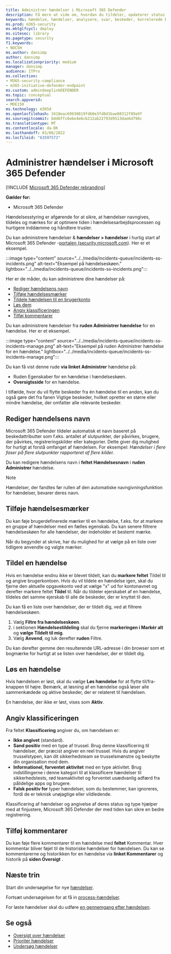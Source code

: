 ```yaml
---
title: Administrer hændelser i Microsoft 365 Defender
description: Få mere at vide om, hvordan du tildeler, opdaterer status,
keywords: hændelse, hændelser, analysere, svar, beskeder, korrelerede beskeder, tildele, opdatere, status, administrere, klassificering, microsoft, 365, m365
ms.prod: m365-security
ms.mktglfcycl: deploy
ms.sitesec: library
ms.pagetype: security
f1.keywords:
- NOCSH
ms.author: dansimp
author: dansimp
ms.localizationpriority: medium
manager: dansimp
audience: ITPro
ms.collection:
- M365-security-compliance
- m365-initiative-defender-endpoint
ms.custom: admindeeplinkDEFENDER
ms.topic: conceptual
search.appverid:
- MOE150
ms.technology: m365d
ms.openlocfilehash: 3418eac69930819fdb0e3fd8d1bae80312f89a9f
ms.sourcegitcommit: bdd6ffc6ebe4e6cb212ab22793d9513dae6d798c
ms.translationtype: MT
ms.contentlocale: da-DK
ms.lasthandoff: 03/08/2022
ms.locfileid: "63597573"
---
```

# <a name="manage-incidents-in-microsoft-365-defender"></a>Administrer hændelser i Microsoft 365 Defender

[!INCLUDE [Microsoft 365 Defender rebranding](../includes/microsoft-defender.md)]


**Gælder for:**
- Microsoft 365 Defender

Hændelsesstyring er afgørende for at sikre, at hændelser navngives, tildeles og mærkes for at optimere tiden i hændelsesarbejdsprocessen og hurtigere inddæmme og håndtere trusler.

Du kan administrere hændelser & **hændelser > hændelser** i hurtig start af Microsoft 365 Defender -[portalen (security.microsoft.com](https://security.microsoft.com)). Her er et eksempel.

:::image type="content" source="../../media/incidents-queue/incidents-ss-incidents.png" alt-text="Eksempel på hændelseskøen." lightbox="../../media/incidents-queue/incidents-ss-incidents.png":::

Her er de måder, du kan administrere dine hændelser på:

- [Rediger hændelsens navn](#edit-the-incident-name)
- [Tilføje hændelsesmærker](#add-incident-tags)
- [Tildele hændelsen til en brugerkonto](#assign-an-incident)
- [Løs dem](#resolve-an-incident)
- [Angiv klassificeringen](#specify-the-classification)
- [Tilføj kommentarer](#add-comments)

Du kan administrere hændelser fra **ruden Administrer hændelse** for en hændelse. Her er et eksempel.

:::image type="content" source="../../media/incidents-queue/incidents-ss-incidents-manage.png" alt-text="Eksempel på ruden Administrer hændelse for en hændelse." lightbox="../../media/incidents-queue/incidents-ss-incidents-manage.png":::

Du kan få vist denne rude **via linket Administrer** hændelse på:

- Ruden Egenskaber for en hændelse i hændelseskøen.
- **Oversigtsside** for en hændelse.

I tilfælde, hvor du vil flytte beskeder fra én hændelse til en anden, kan du også gøre det fra fanen  Vigtige beskeder, hvilket opretter en større eller mindre hændelse, der omfatter alle relevante beskeder.

## <a name="edit-the-incident-name"></a>Rediger hændelsens navn

Microsoft 365 Defender tildeler automatisk et navn baseret på beskedattributter som f.eks. antallet af slutpunkter, der påvirkes, brugere, der påvirkes, registreringskilder eller kategorier. Dette giver dig mulighed for hurtigt at forstå omfanget af hændelsen. For eksempel: *Hændelser i flere faser på flere slutpunkter rapporteret af flere kilder.*

Du kan redigere hændelsens navn i **feltet Hændelsesnavn** i **ruden Administrer** hændelse.

> [!NOTE]
> Hændelser, der fandtes før rullen af den automatiske navngivningsfunktion for hændelser, bevarer deres navn.

## <a name="add-incident-tags"></a>Tilføje hændelsesmærker

Du kan føje brugerdefinerede mærker til en hændelse, f.eks. for at markere en gruppe af hændelser med en fælles egenskab. Du kan senere filtrere hændelseskøen for alle hændelser, der indeholder et bestemt mærke.

Når du begynder at skrive, har du mulighed for at vælge på en liste over tidligere anvendte og valgte mærker.

## <a name="assign-an-incident"></a>Tildel en hændelse

Hvis en hændelse endnu ikke er blevet tildelt, kan du **markere feltet** Tildel til og angive brugerkontoen. Hvis du vil tildele en hændelse igen, skal du fjerne den aktuelle opgavekonto ved at vælge "x" ud for kontonavnet og derefter markere feltet **Tildel** til. Når du tildeler ejerskabet af en hændelse, tildeles det samme ejerskab til alle de beskeder, der er knyttet til den.

Du kan få en liste over hændelser, der er tildelt dig, ved at filtrere hændelseskøen. 

1. Vælg **Filtre fra hændelseskøen**.
2. i sektionen **Hændelsestildeling** skal du fjerne **markeringen i Markér alt** og **vælge Tildelt til mig**.
3. Vælg **Anvend**, og luk derefter **ruden** Filtre.

Du kan derefter gemme den resulterende URL-adresse i din browser som et bogmærke for hurtigt at se listen over hændelser, der er tildelt dig.

## <a name="resolve-an-incident"></a>Løs en hændelse

Hvis hændelsen er løst, skal du vælge **Løs hændelse** for at flytte til/fra-knappen til højre. Bemærk, at løsning af en hændelse også løser alle sammenkædede og aktive beskeder, der er relateret til hændelsen.

En hændelse, der ikke er løst, vises som **Aktiv**.

## <a name="specify-the-classification"></a>Angiv klassificeringen

Fra feltet **Klassificering** angiver du, om hændelsen er:

- **Ikke angivet** (standard).
- **Sand positiv** med en type af trussel. Brug denne klassificering til hændelser, der præcist angiver en reel trussel. Hvis du angiver trusselstypen, kan dit sikkerhedsteam se trusselsmønstre og beskytte din organisation mod dem.
- **Informationel, forventet aktivitet** med en type aktivitet. Brug indstillingerne i denne kategori til at klassificere hændelser til sikkerhedstests, rød teamaktivitet og forventet usædvanlig adfærd fra pålidelige apps og brugere.
- **Falsk positiv for** typer hændelser, som du bestemmer, kan ignoreres, fordi de er teknisk unøjagtige eller vildledende.

Klassificering af hændelser og angivelse af deres status og type hjælper med at finjustere, Microsoft 365 Defender der med tiden kan sikre en bedre registrering.

## <a name="add-comments"></a>Tilføj kommentarer

Du kan føje flere kommentarer til en hændelse med **feltet** Kommentar. Hver kommentar bliver føjet til de historiske hændelser for hændelsen. Du kan se kommentarerne og historikken for en hændelse via **linket Kommentarer** og historik på **siden Oversigt** .

## <a name="next-steps"></a>Næste trin

Start din undersøgelse for nye [hændelser](investigate-incidents.md).

Fortsæt undersøgelsen for at få in [process-hændelser](investigate-incidents.md).

For løste hændelser skal du udføre [en gennemgang efter hændelsen](first-incident-post.md).

## <a name="see-also"></a>Se også

- [Oversigt over hændelser](incidents-overview.md)
- [Prioriter hændelser](incident-queue.md)
- [Undersøg hændelser](investigate-incidents.md)
